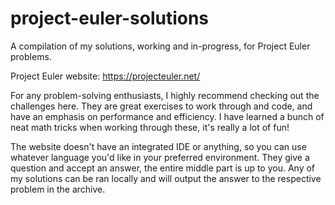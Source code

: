 # project-euler-solutions
A compilation of my solutions, working and in-progress, for Project Euler problems.

Project Euler website: https://projecteuler.net/

For any problem-solving enthusiasts, I highly recommend checking out the challenges here. They are great exercises to work through and code, and have an emphasis on performance and efficiency. I have learned a bunch of neat math tricks when working through these, it's really a lot of fun!

The website doesn't have an integrated IDE or anything, so you can use whatever language you'd like in your preferred environment. They give a question and accept an answer, the entire middle part is up to you. Any of my solutions can be ran locally and will output the answer to the respective problem in the archive.
